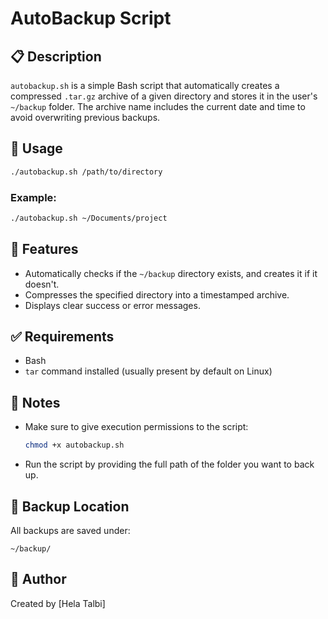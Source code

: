 # AutoBackup Script

## 📋 Description
`autobackup.sh` is a simple Bash script that automatically creates a compressed `.tar.gz` archive of a given directory and stores it in the user's `~/backup` folder. The archive name includes the current date and time to avoid overwriting previous backups.

## 🚀 Usage

```bash
./autobackup.sh /path/to/directory
```

### Example:
```bash
./autobackup.sh ~/Documents/project
```

## 🔧 Features
- Automatically checks if the `~/backup` directory exists, and creates it if it doesn't.
- Compresses the specified directory into a timestamped archive.
- Displays clear success or error messages.

## ✅ Requirements
- Bash
- `tar` command installed (usually present by default on Linux)

## 📝 Notes
- Make sure to give execution permissions to the script:
  ```bash
  chmod +x autobackup.sh
  ```
- Run the script by providing the full path of the folder you want to back up.

## 📂 Backup Location
All backups are saved under:
```
~/backup/
```

## 👤 Author
Created by [Hela Talbi]




